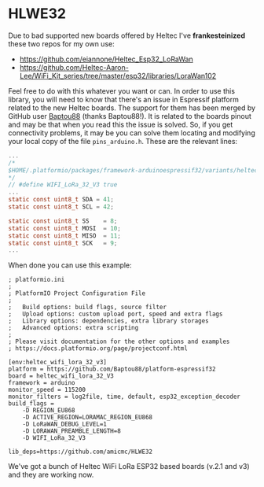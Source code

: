 # HLWE32

Due to bad supported new boards offered by Heltec I've __frankesteinized__ these two repos for my own use:

- https://github.com/eiannone/Heltec_Esp32_LoRaWan
- https://github.com/Heltec-Aaron-Lee/WiFi_Kit_series/tree/master/esp32/libraries/LoraWan102

Feel free to do with this whatever you want or can.
In order to use this library, you will need to know that there's an issue in Espressif platform related to the new Heltec boards. The support for them has been merged by GitHub user [Baptou88](https://github.com/Baptou88/platform-espressif32) (thanks Baptou88!). It is related to the boards pinout and may be that when you read this the issue is solved. So, if you get connectivity problems, it may be you can solve them locating and modifying your local copy of the file ```pins_arduino.h```. These are the relevant lines:  

```c
...
/* 
$HOME/.platformio/packages/framework-arduinoespressif32/variants/heltec_wifi_lora_32_V3/pins_arduino.h
*/
// #define WIFI_LoRa_32_V3 true
...
static const uint8_t SDA = 41;
static const uint8_t SCL = 42;

static const uint8_t SS    = 8;
static const uint8_t MOSI  = 10;
static const uint8_t MISO  = 11;
static const uint8_t SCK   = 9;
...

```
When done you can use this example:

```dosìni
; platformio.ini
;
; PlatformIO Project Configuration File
;
;   Build options: build flags, source filter
;   Upload options: custom upload port, speed and extra flags
;   Library options: dependencies, extra library storages
;   Advanced options: extra scripting
;
; Please visit documentation for the other options and examples
; https://docs.platformio.org/page/projectconf.html

[env:heltec_wifi_lora_32_v3]
platform = https://github.com/Baptou88/platform-espressif32
board = heltec_wifi_lora_32_V3
framework = arduino
monitor_speed = 115200
monitor_filters = log2file, time, default, esp32_exception_decoder
build_flags =
    -D REGION_EU868
    -D ACTIVE_REGION=LORAMAC_REGION_EU868
    -D LoRaWAN_DEBUG_LEVEL=1
    -D LORAWAN_PREAMBLE_LENGTH=8
    -D WIFI_LoRa_32_V3

lib_deps=https://github.com/amicmc/HLWE32
```
We've got a bunch of Heltec WiFi LoRa ESP32 based boards (v.2.1 and v3) and they are working now. 
